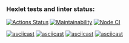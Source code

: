 ### Hexlet tests and linter status:
[![Actions Status](https://github.com/EugeneMK/frontend-project-lvl1/workflows/hexlet-check/badge.svg)](https://github.com/EugeneMK/frontend-project-lvl1/actions)
[![Maintainability](https://api.codeclimate.com/v1/badges/a99a88d28ad37a79dbf6/maintainability)](https://codeclimate.com/github/codeclimate/codeclimate/maintainability)
[![Node CI](https://github.com/EugeneMK/frontend-project-lvl1/actions/workflows/nodejs.yml/badge.svg)](https://github.com/EugeneMK/frontend-project-lvl1/actions/workflows/nodejs.yml)

[![asciicast](https://asciinema.org/a/PoHdIFovp1OAEIbOKbTS2Sll6.svg)](https://asciinema.org/a/PoHdIFovp1OAEIbOKbTS2Sll6)
[![asciicast](https://asciinema.org/a/jTHqveGfNR68HSEsRLJVgCnQn.svg)](https://asciinema.org/a/jTHqveGfNR68HSEsRLJVgCnQn)
[![asciicast](https://asciinema.org/a/reJbemoxEZ39Tq6lTxuV5O5mk.svg)](https://asciinema.org/a/reJbemoxEZ39Tq6lTxuV5O5mk)
[![asciicast](https://asciinema.org/a/qvUbRPGZyfZW7AiMDBFhgvajY.svg)](https://asciinema.org/a/qvUbRPGZyfZW7AiMDBFhgvajY)